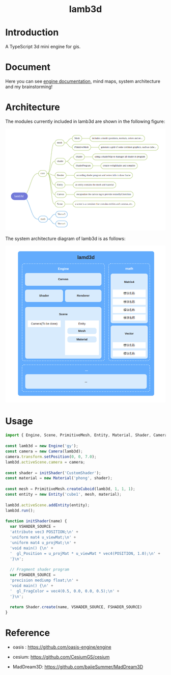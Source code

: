 <!-- PROJECT LOGO -->
<br />
<p align="center">
  <h1 align="center">lamb3d</h1>
</p>

<!-- ABOUT THE PROJECT -->

# Introduction

A TypeScript 3d mini engine for gis.

# Document

Here you can see [engine documentation](https://www.yuque.com/shengaoyang-rl1fl/apm3zh), mind maps, system architecture and my brainstorming!

# Architecture

The modules currently included in lamb3d are shown in the following figure:

![Engine Xmind](./images/lamb3d_xmind.png)

The system architecture diagram of lamb3d is as follows:

![Engine Architecture](./images/lamb3d_systemstruct.png)

# Usage

```js
import { Engine, Scene, PrimitiveMesh, Entity, Material, Shader, Camera, Vector3 } from '../dist/index.esm.js';

const lamb3d = new Engine('gy');
const camera = new Camera(lamb3d);
camera.transform.setPosition(0, 0, 7.0);
lamb3d.activeScene.camera = camera;

const shader = initShader('CustomShader');
const material = new Material('phong', shader);

const mesh = PrimitiveMesh.createCuboid(lamb3d, 1, 1, 1);
const entity = new Entity('cube1', mesh, material);

lamb3d.activeScene.addEntity(entity);
lamb3d.run();

function initShader(name) {
  var VSHADER_SOURCE = 
  'attribute vec3 POSITION;\n' + 
  'uniform mat4 u_viewMat;\n' + 
  'uniform mat4 u_projMat;\n' + 
  'void main() {\n' + 
  '  gl_Position = u_projMat * u_viewMat * vec4(POSITION, 1.0);\n' + 
  '}\n';

  // Fragment shader program
  var FSHADER_SOURCE =
  'precision mediump float;\n' + 
  'void main() {\n' + 
  '  gl_FragColor = vec4(0.5, 0.0, 0.0, 0.5);\n' + 
  '}\n';

  return Shader.create(name, VSHADER_SOURCE, FSHADER_SOURCE)
}
```

# Reference

- oasis : https://github.com/oasis-engine/engine

- cesium: https://github.com/CesiumGS/cesium

- MadDream3D: https://github.com/bajieSummer/MadDream3D
